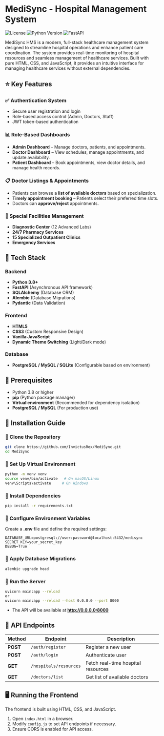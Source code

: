 # MediSync - Hospital Management System

![License](https://img.shields.io/badge/license-MIT-blue.svg)
![Python Version](https://img.shields.io/badge/python-3.8+-blue.svg)
![FastAPI](https://img.shields.io/badge/FastAPI-0.68+-green.svg)

MediSync HMS is a modern, full-stack healthcare management system designed to streamline hospital operations and enhance patient care coordination. The system provides real-time monitoring of hospital resources and seamless management of healthcare services. Built with pure HTML, CSS, and JavaScript, it provides an intuitive interface for managing healthcare services without external dependencies.

## ⭐ Key Features

### ✅ Authentication System
- Secure user registration and login
- Role-based access control (Admin, Doctors, Staff)
- JWT token-based authentication

### 📊 Role-Based Dashboards
- **Admin Dashboard** – Manage doctors, patients, and appointments.
- **Doctor Dashboard** – View schedules, manage appointments, and update availability.
- **Patient Dashboard** – Book appointments, view doctor details, and manage health records.

### 📋 Doctor Listings & Appointments
- Patients can browse a **list of available doctors** based on specialization.
- **Timely appointment booking** – Patients select their preferred time slots.
- Doctors can **approve/reject** appointments.

### 🏥 Special Facilities Management
- **Diagnostic Center** (12 Advanced Labs)
- **24/7 Pharmacy Services**
- **15 Specialized Outpatient Clinics**
- **Emergency Services**

## 🔧 Tech Stack

### Backend
- **Python 3.8+**
- **FastAPI** (Asynchronous API framework)
- **SQLAlchemy** (Database ORM)
- **Alembic** (Database Migrations)
- **Pydantic** (Data Validation)

### Frontend
- **HTML5**
- **CSS3** (Custom Responsive Design)
- **Vanilla JavaScript**
- **Dynamic Theme Switching** (Light/Dark mode)

### Database
- **PostgreSQL / MySQL / SQLite** (Configurable based on environment)

## 🧩 Prerequisites
- Python 3.8 or higher
- **pip** (Python package manager)
- **Virtual environment** (Recommended for dependency isolation)
- **PostgreSQL / MySQL** (For production use)

## 🚀 Installation Guide

### 🔹 Clone the Repository
```bash
git clone https://github.com/InvictusRex/MediSync.git
cd MediSync
```

### 🔹 Set Up Virtual Environment
```bash
python -m venv venv
source venv/bin/activate   # On macOS/Linux
venv\Scripts\activate     # On Windows
```

### 🔹 Install Dependencies
```bash
pip install -r requirements.txt
```

### 🔹 Configure Environment Variables
Create a **.env** file and define the required settings:
```env
DATABASE_URL=postgresql://user:password@localhost:5432/medisync
SECRET_KEY=your_secret_key
DEBUG=True
```

### 🔹 Apply Database Migrations
```bash
alembic upgrade head
```

### 🔹 Run the Server
```bash
uvicorn main:app --reload
or
uvicorn main:app --reload --host 0.0.0.0 --port 8000
```
- The API will be available at **http://0.0.0.0:8000**

## 📡 API Endpoints
| Method | Endpoint | Description |
|--------|---------|-------------|
| **POST** | `/auth/register` | Register a new user |
| **POST** | `/auth/login` | Authenticate user |
| **GET** | `/hospitals/resources` | Fetch real-time hospital resources |
| **GET** | `/doctors/list` | Get list of available doctors |

## 🖥️ Running the Frontend
The frontend is built using HTML, CSS, and JavaScript.
1. Open `index.html` in a browser.
2. Modify `config.js` to set API endpoints if necessary.
3. Ensure CORS is enabled for API access.
